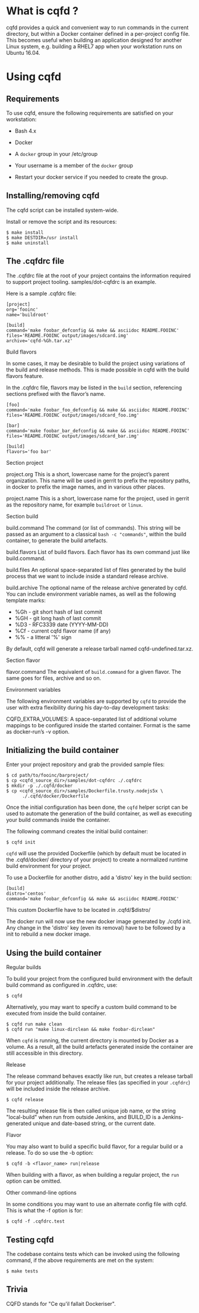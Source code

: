 # What is cqfd ? #

cqfd provides a quick and convenient way to run commands in the current
directory, but within a Docker container defined in a per-project config
file. This becomes useful when building an application designed for
another Linux system, e.g. building a RHEL7 app when your workstation
runs on Ubuntu 16.04.

# Using cqfd #

## Requirements ##

To use cqfd, ensure the following requirements are satisfied on your
workstation:

-  Bash 4.x

-  Docker

-  A ``docker`` group in your /etc/group

-  Your username is a member of the ``docker`` group

-  Restart your docker service if you needed to create the group.

## Installing/removing cqfd ##

The cqfd script can be installed system-wide.

Install or remove the script and its resources:

    $ make install
    $ make DESTDIR=/usr install
    $ make uninstall

## The .cqfdrc file ##

The .cqfdrc file at the root of your project contains the information
required to support project tooling. samples/dot-cqfdrc is an example.

Here is a sample .cqfdrc file:

    [project]
    org='fooinc'
    name='buildroot'

    [build]
    command='make foobar_defconfig && make && asciidoc README.FOOINC'
    files='README.FOOINC output/images/sdcard.img'
    archive='cqfd-%Gh.tar.xz'

Build flavors

In some cases, it may be desirable to build the project using variations
of the build and release methods. This is made possible in cqfd with the
build flavors feature.

In the .cqfdrc file, flavors may be listed in the ``build`` section,
referencing sections prefixed with the flavor’s name.

    [foo]
    command='make foobar_foo_defconfig && make && asciidoc README.FOOINC'
    files='README.FOOINC output/images/sdcard_foo.img'

    [bar]
    command='make foobar_bar_defconfig && make && asciidoc README.FOOINC'
    files='README.FOOINC output/images/sdcard_bar.img'

    [build]
    flavors='foo bar'

Section project

project.org This is a short, lowercase name for the project’s parent
organization. This name will be used in gerrit to prefix the repository
paths, in docker to prefix the image names, and in various other places.

project.name This is a short, lowercase name for the project, used in
gerrit as the repository name, for example ``buildroot`` or ``linux``.

Section build

build.command The command (or list of commands). This string will be
passed as an argument to a classical ``bash -c "commands"``, within the
build container, to generate the build artefacts.

build.flavors List of build flavors. Each flavor has its own command
just like build.command.

build.files An optional space-separated list of files generated by the
build process that we want to include inside a standard release
archive.

build.archive The optional name of the release archive generated by
cqfd. You can include environment variable names, as well as the
following template marks:

* %Gh - git short hash of last commit
* %GH - git long hash of last commit
* %D3 - RFC3339 date (YYYY-MM-DD)
* %Cf - current cqfd flavor name (if any)
* %% - a litteral '%' sign

By default, cqfd will generate a release tarball named
cqfd-undefined.tar.xz.

Section flavor

flavor.command The equivalent of ``build.command`` for a given
flavor. The same goes for files, archive and so on.

Environment variables

The following environment variables are supported by ``cqfd`` to provide
the user with extra flexibility during his day-to-day development tasks:

CQFD\_EXTRA\_VOLUMES: A space-separated list of additional volume
mappings to be configured inside the started container. Format is the
same as docker-run’s -v option.

## Initializing the build container ##

Enter your project repository and grab the provided sample files:

    $ cd path/to/fooinc/barproject/
    $ cp <cqfd_source_dir>/samples/dot-cqfdrc ./.cqfdrc
    $ mkdir -p ./.cqfd/docker
    $ cp <cqfd_source_dir>/samples/Dockerfile.trusty.nodejs5x \
          ./.cqfd/docker/Dockerfile

Once the initial configuration has been done, the ``cqfd`` helper script
can be used to automate the generation of the build container, as well
as executing your build commands inside the container.

The following command creates the initial build container:

    $ cqfd init

``cqfd`` will use the provided Dockerfile (which by default must be
located in the .cqfd/docker/ directory of your project) to create a
normalized runtime build environment for your project.

To use a Dockerfile for another distro, add a 'distro' key in the build
section:

	[build]
	distro='centos'
	command='make foobar_defconfig && make && asciidoc README.FOOINC'

This custom Dockerfile have to be located in .cqfd/$distro/

The docker run will now use the new docker image generated by ./cqfd
init. Any change in the 'distro' key (even its removal) have to be
followed by a init to rebuild a new docker image.

## Using the build container ##

Regular builds

To build your project from the configured build environment with the
default build command as configured in .cqfdrc, use:

    $ cqfd

Alternatively, you may want to specify a custom build command to be
executed from inside the build container.

    $ cqfd run make clean
    $ cqfd run "make linux-dirclean && make foobar-dirclean"

When ``cqfd`` is running, the current directory is mounted by Docker as
a volume. As a result, all the build artefacts generated inside the
container are still accessible in this directory.

Release

The release command behaves exactly like run, but creates a release
tarball for your project additionally. The release files (as specified
in your ``.cqfdrc``) will be included inside the release archive.

    $ cqfd release

The resulting release file is then called unique job name, or the string
"local-build" when run from outside Jenkins, and BUILD\_ID is a
Jenkins-generated unique and date-based string, or the current date.

Flavor

You may also want to build a specific build flavor, for a regular build
or a release. To do so use the -b option:

    $ cqfd -b <flavor_name> run|release

When building with a flavor, as when building a regular project, the
``run`` option can be omitted.

Other command-line options

In some conditions you may want to use an alternate config file with
cqfd. This is what the -f option is for:

    $ cqfd -f .cqfdrc.test

## Testing cqfd ##

The codebase contains tests which can be invoked using the following
command, if the above requirements are met on the system:

    $ make tests

## Trivia ##

CQFD stands for "Ce qu'il fallait Dockeriser".
